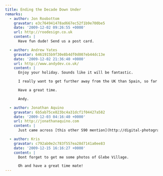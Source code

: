 ```yaml
---
title: Ending the Decade Down Under
remarks:
  - author: Jon Roobottom
    gravatar: e3c764941478ad667ec52f1b9e700be5
    date: '2009-12-02 09:26:55 +0000'
    url: http://roodesign.co.uk
    content: |
      Have fun dude! Send us a post card.

  - author: Andrew Yates
    gravatar: 6461915b9f30e8b4df0d007eb44dc13e
    date: '2009-12-02 21:36:40 +0000'
    url: http://www.andydev.co.uk/
    content: |
      Enjoy your holiday. Sounds like it will be fantastic.

      I really want to get further away from the UK than Spain, so far I am yet to manage it. Hoping that the saving that I have been doing means by this time next year I would of made it past that barrier I haven't crossed yet.

      Have a great time.

      Andy.

  - author: Jonathan Aquino
    gravatar: 6b5ab75ce823bc4a31dcf1f04427a582
    date: '2009-12-03 04:16:40 +0000'
    url: http://jonathanaquino.com
    content: |
      Just came across [this other S90 mention](http://digital-photography-school.com/top-20-popular-point-and-shoot-digital-cameras)

  - author: Kris
    gravatar: c792ab0e2c783f557ea28d7141a0ee83
    date: '2009-12-15 16:16:27 +0000'
    content: |
      Dont forget to get me some photos of Glebe Village.

      Oh and have a great time mate!
---
```


